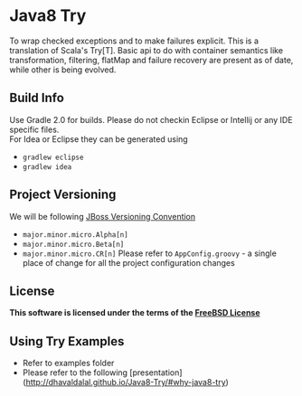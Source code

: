 # Java8 Try<T> 
To wrap checked exceptions and to make failures explicit.  This is a translation
of Scala's Try[T].  Basic api to do with container semantics like transformation, 
filtering, flatMap and failure recovery are present as of date,  while other is
being evolved. 


## Build Info
Use Gradle 2.0 for builds.  Please do not checkin Eclipse or Intellij or any IDE specific files.  
For Idea or Eclipse they can be generated using
* `gradlew eclipse`
* `gradlew idea`


## Project Versioning
We will be following [JBoss Versioning Convention](https://community.jboss.org/wiki/JBossProjectVersioning?_sscc=t)
* `major.minor.micro.Alpha[n]`
* `major.minor.micro.Beta[n]`
* `major.minor.micro.CR[n]`
Please refer to `AppConfig.groovy` - a single place of change for all the project configuration changes

## License
**This software is licensed under the terms of the [FreeBSD License](http://en.wikipedia.org/wiki/BSD_licenses)**

## Using Try<T> Examples

* Refer to examples folder
* Please refer to the following [presentation] (http://dhavaldalal.github.io/Java8-Try/#why-java8-try)

